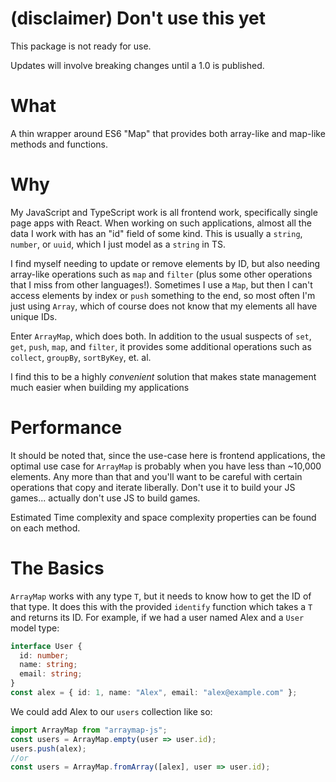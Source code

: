 # (disclaimer) Don't use this yet

This package is not ready for use.

Updates will involve breaking changes until a 1.0 is published.

# What

A thin wrapper around ES6 "Map" that provides both array-like and map-like methods and functions.

# Why

My JavaScript and TypeScript work is all frontend work, specifically single page apps with React.
When working on such applications, almost all the data I work with has an "id" field of some kind.
This is usually a `string`, `number`, or `uuid`, which I just model as a `string` in TS.

I find myself needing to update or remove elements by ID, but also needing array-like operations 
such as `map` and `filter` (plus some other operations that I miss from other languages!). Sometimes
I use a `Map`, but then I can't access elements by index or `push` something to the end, so most often
I'm just using `Array`, which of course does not know that my elements all have unique IDs.

Enter `ArrayMap`, which does both. In addition to the usual suspects of `set`, `get`, `push`, `map`, and `filter`, it
provides some additional operations such as `collect`, `groupBy`, `sortByKey`, et. al.

I find this to be a highly *convenient* solution that makes state management much easier when building my applications

# Performance

It should be noted that, since the use-case here is frontend applications, the optimal use case for `ArrayMap` is
probably when you have less than ~10,000 elements. Any more than that and you'll want to be careful with 
certain operations that copy and iterate liberally. Don't use it to build your JS games... actually don't use JS to build games.

Estimated Time complexity and space complexity properties can be found on each method.

# The Basics

`ArrayMap` works with any type `T`, but it needs to know how to get the ID of that type. It does this
with the provided `identify` function which takes a `T` and returns its ID. For example, if we had a user
named Alex and a `User` model type:
```ts
interface User {
  id: number;
  name: string;
  email: string;
}
const alex = { id: 1, name: "Alex", email: "alex@example.com" };
```
We could add Alex to our `users` collection like so:
```ts
import ArrayMap from "arraymap-js"; 
const users = ArrayMap.empty(user => user.id);
users.push(alex);
//or
const users = ArrayMap.fromArray([alex], user => user.id);
```
